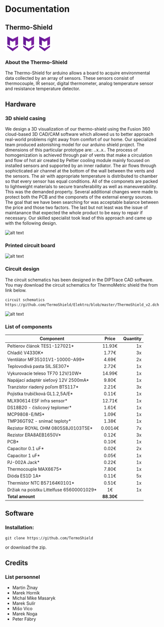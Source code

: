 # Documentation
## Thermo-Shield
![alt text](https://github.com/adam-p/markdown-here/raw/master/src/common/images/icon48.png "Logo Title Text 1") 
![alt text](https://github.com/adam-p/markdown-here/raw/master/src/common/images/icon48.png "Logo Title Text 1") 
![alt text](https://github.com/adam-p/markdown-here/raw/master/src/common/images/icon48.png "Logo Title Text 1") 

### About the Thermo-Shield
The Thermo-Shield for arduino allows a board to acquire environmental data collected by an array of sensors. These sensors consist of thermocouple, IR sensor, digital thermometer, analog temperature sensor and resistance temperature detector.

## Hardware

### 3D shield casing 
We design a 3D visualization of our thermo-shield using the Fusion 360 cloud-based 3D CAD/CAM software which allowed us to better approach real-world problems right away from comfort of our home. Our specialized team produced astonishing model for our arduino shield project. The dimensions of this particular prototype are: ..x..x.. The process of homogenization is achieved through pair of vents that make a circulation and flow of hot air created by Peltier cooling module mainly focused on installed sensors and supported by an inner radiator. The air flows through sophicticated air channel at the bottom of the wall between the vents and the sensors. The air with appropriate temperature is distributed to chamber so that every sensor has equal conditions. All of the componets are packed to lightweight materials to secure transferability as well as maneuverability. This was the demanded property. Several additional changes were made to protect both the PCB and the componets of the external energy sources. The goal that we have been searching for was acceptable balance between the price and those two factors. The last but not least was the issue of maintanance that expected the whole product to be easy to repair if necessary. Our skilled specialist took lead of this approach and came up with the following design. 

![alt text](https://i.imgur.com/hIZOfO8.png "3D model") 

### Printed circuit board
![alt text](https://i.imgur.com/hhH9iUO.png "PCB") 

### Circuit design
The circuit schematics has been designed in the DIPTrace CAD software. You may download the circuit schematics for ThermoMetric shield the  from link below.
```
circuit schematics https://github.com/TermoShield/Elektro/blob/master/ThermoShield_v2.dch
```

![alt text](https://i.imgur.com/sbr4ik7.jpg "Electric schematic layout") 


### List of components

| Component     | Price         | Quantity |
| ------------- |:-------------:| -----:|     
| Peltierov článok TES1-127021* | 11.93€ | 1x |   
| Chladič V4330K* | 1.77€      |   3x |    
| Ventilátor MF35101V1-10000-A99* | 4.69€      |    2x |   
| Teplovodivá pasta SIL.SE307* | 2.72€ | 1x |
| Vykurovacie teleso TF70 12V/10W* | 14.99€ | 1x |
| Napájací adaptér sieťový 12V 2500mA* | 9.80€ | 1x |
| Tranzistor riadený poľom BTS117* | 2.21€ | 3x |
| Pojistka trubičková GL1.2,5A/E* | 0.11€ | 1x |
| MLX90614 ESF infra sensor* | 12.71€ | 1x |
| DS18B20 - číslicový teplomer* | 1.61€ | 1x |
| MCP9808-E/MS* | 1.09€ | 1x |
| TMP36GT9Z - snímač teploty* | 1.38€ | 1x |
| Rezistor ROYAL OHM 0805S8J0103T5E* | 0.0014€ | 7x |
| Rezistor ERA8AEB1650V* | 0.12€ | 3x |
| PCB* | 0.10€ | 1x |
| Capacitor 0.1 uF* | 0.02€ | 2x |
| Capacitor 1 uF* | 0.05€ | 1x |
| PJ-002A Jack* | 0.22€ | 1x |
| Thermocouple MAX6675* | 7.80€ | 1x |
| Dióda ES1D 1A* | 0.11€ | 5x |
| Thermistor NTC B57164K0101* | 0.51€ | 1x |
| Držiak na poistku Littelfuse 65600001029* | 1€ | 1x |
| **Total amount** | **88.30€** | 

## Software
### Installation:
```
git clone https://github.com/TermoShield
```
or download the zip.

## Credits
### List personnel
+ Martin Žlnay
+ Marek Horník 
+ Michal Mike Masaryk 
+ Marek Sulír 
+ Mišo Vico 
+ Marek Noga 
+ Peter Fábry
